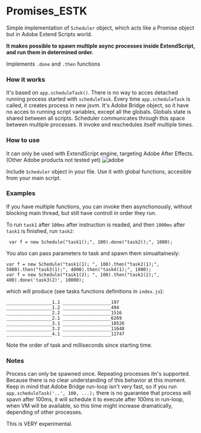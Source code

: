 # Promises_ESTK

Simple implementation of `Scheduler` object, which acts like a Promise object but in Adobe Extend Scripts world.

<b>It makes possible to spawn multiple async processes inside ExtendScript, and run them in determined order.</b>

Implements `.done` and `.then` functions

### How it works

It's based on `app.scheduleTask()`.
There is no way to acces detached running process started with `scheduleTask`.
Every time `app.scheduleTask` is called, it creates process in new jsvm. It's Adobe Bridge object, so it have no acces to running script variables, except all the globals.
Globals state is shared between all scripts. Scheduler communicates through this space between multiple processes.
It invoke and reschedules itself multiple times.

  
### How to use

It can only be used with ExtendScript engine, targeting Adobe After Effects. (Other Adobe products not tested yet)
![adobe](https://cloud.githubusercontent.com/assets/5033274/20584330/ae082cd0-b202-11e6-9de1-0023b90e7607.png)


Include `Scheduler` object in your file.
Use it with global functions, accesible from your main script.


### Examples

If you have multiple functions, you can invoke then asynchonously, without blocking main thread, but still have controll in order they run.

To run `task1` after `100ms` after instruction is readed, and then `1000ms` after `task1` is finished, run `task2`:

```
 var f = new Schedule("task1();", 100).done("task2();", 1000);
```

You also can pass parameters to task and spawn them simualtainesly:
```
var f = new Schedule("task1(1); ", 100).then("task2(1);", 5000).then("task3(1);", 4000).then("task4(1);", 1000);
var f = new Schedule("task1(2); ", 100).then("task2(2);", 400).done('task3(2)', 10000);
```
which will produce (see tasks functions definitions in `index.js`):

```
_________________1.1 __________________197
_________________1.2 __________________494
_________________2.2 __________________1516
_________________2.1 __________________6269
_________________3.1 __________________10526
_________________3.2 __________________11648
_________________4.1 __________________11747
```
Note the order of task and milliseconds since starting time.

### Notes

Process can only be spawned once. Repeating processes itn's supported. Because there is no clear understanding of this behavior at this moment.
Keep in mind that Adobe Bridge run-loop isn't very fast, so if you run `app.scheduleTask('..', 100, ...);` there is no guarantee that process will spavn after 100ms, it will schedule it to execute after 100ms in run-loop, when VM will be available, so this time might increase dramatically, depending of other processes.

This is VERY experimental.
